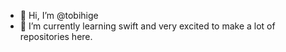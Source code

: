 - 👋 Hi, I’m @tobihige
- 🌱 I’m currently learning swift and very excited to make a lot of repositories here.


<!---
tobihige/tobihige is a ✨ special ✨ repository because its `README.md` (this file) appears on your GitHub profile.
You can click the Preview link to take a look at your changes.
--->
